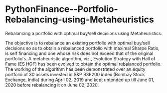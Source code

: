 # PythonFinance--Portfolio-Rebalancing-using-Metaheuristics
Rebalancing a portfolio with optimal buy/sell decisions using Metaheuristics.


The objective is to rebalance an existing portfolio with optimal buy/sell decisions so as to obtain a rebalanced portfolio with maximal Sharpe Ratio, is self financing and one whose risk does not exceed that of the original portfolio's. 
A metaheuristic algorithm, viz., Evolution Strategy with Hall of Fame (ES HOF) has been evolved to obtain the optimal rebalanced portfolio. 
The working of the algorithm has been demonstrated over an equity portfolio of 30 assets invested in S&P BSE200 index (Bombay Stock Exchange, India) during April 02, 2019 and kept untended up till June 01, 2020 before rebalancing it on June 02, 2020. 
